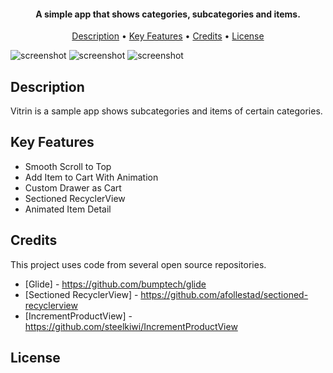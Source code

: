 <h4 align="center">A simple app that shows categories, subcategories and items.</h4>

<p align="center">
  <a href="#description">Description</a> •
  <a href="#key-features">Key Features</a> •
  <a href="#credits">Credits</a> •
  <a href="#license">License</a>
</p>

![screenshot](https://media.giphy.com/media/l49JFP7JlZZ8PqaIg/giphy.gif)  ![screenshot](https://media.giphy.com/media/l49JLjz9pKQiXoXi8/giphy.gif)  ![screenshot](https://media.giphy.com/media/3oFzm0bYrPS70nNicE/giphy.gif)

## Description
Vitrin is a sample app shows subcategories and items of certain categories. 



## Key Features

* Smooth Scroll to Top
* Add Item to Cart With Animation
* Custom Drawer as Cart  
* Sectioned RecyclerView
* Animated Item Detail

## Credits

This project uses code from several open source repositories.

- [Glide] -  https://github.com/bumptech/glide
- [Sectioned RecyclerView] -  https://github.com/afollestad/sectioned-recyclerview
- [IncrementProductView] - https://github.com/steelkiwi/IncrementProductView

## License


